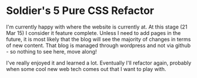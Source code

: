 Soldier's 5 Pure CSS Refactor
=============================

I'm currently happy with where the website is currently at. At this stage (21 Mar 15) I consider it feature complete. Unless I need to add pages in the future, it is most likely that the blog will see the majority of changes in terms of new content. That blog is managed through wordpress and not via github - so nothing to see here, move along!

I've really enjoyed it and learned a lot. Eventually I'll refactor again, probably when some cool new web tech comes out that I want to play with.
